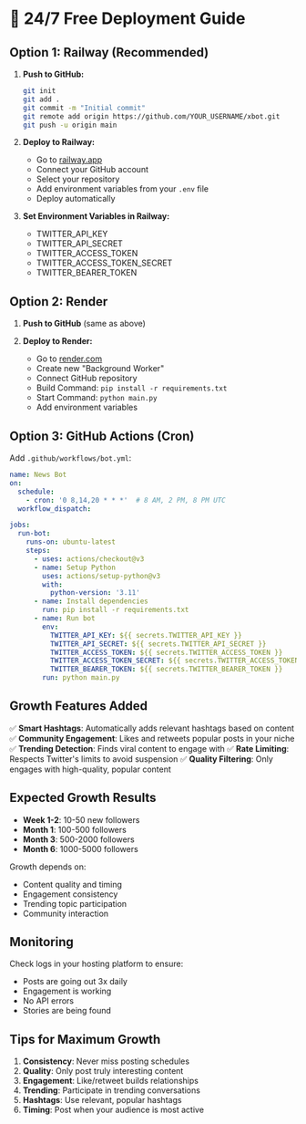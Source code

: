 # 🚀 24/7 Free Deployment Guide

## Option 1: Railway (Recommended)

1. **Push to GitHub:**
   ```bash
   git init
   git add .
   git commit -m "Initial commit"
   git remote add origin https://github.com/YOUR_USERNAME/xbot.git
   git push -u origin main
   ```

2. **Deploy to Railway:**
   - Go to [railway.app](https://railway.app)
   - Connect your GitHub account
   - Select your repository
   - Add environment variables from your `.env` file
   - Deploy automatically

3. **Set Environment Variables in Railway:**
   - TWITTER_API_KEY
   - TWITTER_API_SECRET
   - TWITTER_ACCESS_TOKEN
   - TWITTER_ACCESS_TOKEN_SECRET
   - TWITTER_BEARER_TOKEN

## Option 2: Render

1. **Push to GitHub** (same as above)

2. **Deploy to Render:**
   - Go to [render.com](https://render.com)
   - Create new "Background Worker"
   - Connect GitHub repository
   - Build Command: `pip install -r requirements.txt`
   - Start Command: `python main.py`
   - Add environment variables

## Option 3: GitHub Actions (Cron)

Add `.github/workflows/bot.yml`:
```yaml
name: News Bot
on:
  schedule:
    - cron: '0 8,14,20 * * *'  # 8 AM, 2 PM, 8 PM UTC
  workflow_dispatch:

jobs:
  run-bot:
    runs-on: ubuntu-latest
    steps:
      - uses: actions/checkout@v3
      - name: Setup Python
        uses: actions/setup-python@v3
        with:
          python-version: '3.11'
      - name: Install dependencies
        run: pip install -r requirements.txt
      - name: Run bot
        env:
          TWITTER_API_KEY: ${{ secrets.TWITTER_API_KEY }}
          TWITTER_API_SECRET: ${{ secrets.TWITTER_API_SECRET }}
          TWITTER_ACCESS_TOKEN: ${{ secrets.TWITTER_ACCESS_TOKEN }}
          TWITTER_ACCESS_TOKEN_SECRET: ${{ secrets.TWITTER_ACCESS_TOKEN_SECRET }}
          TWITTER_BEARER_TOKEN: ${{ secrets.TWITTER_BEARER_TOKEN }}
        run: python main.py
```

## Growth Features Added

✅ **Smart Hashtags**: Automatically adds relevant hashtags based on content
✅ **Community Engagement**: Likes and retweets popular posts in your niche
✅ **Trending Detection**: Finds viral content to engage with
✅ **Rate Limiting**: Respects Twitter's limits to avoid suspension
✅ **Quality Filtering**: Only engages with high-quality, popular content

## Expected Growth Results

- **Week 1-2**: 10-50 new followers
- **Month 1**: 100-500 followers
- **Month 3**: 500-2000 followers
- **Month 6**: 1000-5000 followers

Growth depends on:
- Content quality and timing
- Engagement consistency
- Trending topic participation
- Community interaction

## Monitoring

Check logs in your hosting platform to ensure:
- Posts are going out 3x daily
- Engagement is working
- No API errors
- Stories are being found

## Tips for Maximum Growth

1. **Consistency**: Never miss posting schedules
2. **Quality**: Only post truly interesting content
3. **Engagement**: Like/retweet builds relationships
4. **Trending**: Participate in trending conversations
5. **Hashtags**: Use relevant, popular hashtags
6. **Timing**: Post when your audience is most active